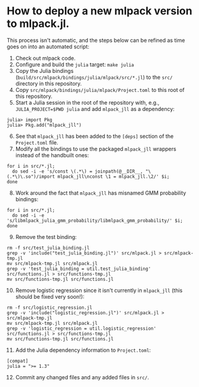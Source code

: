 # How to deploy a new mlpack version to mlpack.jl.

This process isn't automatic, and the steps below can be refined as time goes on
into an automated script:

 1. Check out mlpack code.
 2. Configure and build the `julia` target: `make julia`
 3. Copy the Julia bindings (`build/src/mlpack/bindings/julia/mlpack/src/*.jl`)
    to the `src/` directory in this repository.
 4. Copy `src/mlpack/bindings/julia/mlpack/Project.toml` to this root of this
    repository.
 5. Start a Julia session in the root of the repository with, e.g.,
    `JULIA_PROJECT=$PWD julia` and add `mlpack_jll` as a dependency:

```
julia> import Pkg
julia> Pkg.add("mlpack_jll")
```

 6. See that `mlpack_jll` has been added to the `[deps]` section of the
    `Project.toml` file.
 7. Modify all the bindings to use the packaged `mlpack_jll` wrappers instead of
    the handbuilt ones:

```
for i in src/*.jl;
  do sed -i -e 's/const \(.*\) = joinpath(@__DIR__, "\(.*\)\.so")/import mlpack_jll\nconst \1 = mlpack_jll.\2/' $i;
done
```

 8. Work around the fact that `mlpack_jll` has misnamed GMM probability bindings:

```
for i in src/*.jl;
  do sed -i -e 's/libmlpack_julia_gmm_probability/libmlpack_gmm_probability/' $i;
done
```

 9. Remove the test binding:

```
rm -f src/test_julia_binding.jl
grep -v 'include("test_julia_binding.jl")' src/mlpack.jl > src/mlpack-tmp.jl
mv src/mlpack-tmp.jl src/mlpack.jl
grep -v 'test_julia_binding = util.test_julia_binding' src/functions.jl > src/functions-tmp.jl
mv src/functions-tmp.jl src/functions.jl
```

 10. Remove logistic regression since it isn't currently in `mlpack_jll` (this
     should be fixed very soon!):

```
rm -f src/logistic_regression.jl
grep -v 'include("logistic_regression.jl")' src/mlpack.jl > src/mlpack-tmp.jl
mv src/mlpack-tmp.jl src/mlpack.jl
grep -v 'logistic_regression = util.logistic_regression' src/functions.jl > src/functions-tmp.jl
mv src/functions-tmp.jl src/functions.jl
```

 11. Add the Julia dependency information to `Project.toml`:

```
[compat]
julia = ">= 1.3"
```

 12. Commit any changed files and any added files in `src/`.
